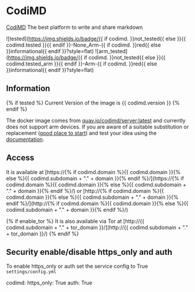 # CodiMD

[CodiMD](https://demo.codimd.org/) The best platform to write and share markdown

![tested](https://img.shields.io/badge/{{ if codimd. }}not_tested{{ else }}{{ codimd.tested }}{{ endif }}-None_Arm-{{ if codimd. }}red{{ else }}informational{{ endif }}?style=flat)
![arm_tested](https://img.shields.io/badge/{{ if codimd. }}not_tested{{ else }}{{ codimd.tested_arm }}{{ endif }}-Arm-{{ if codimd. }}red{{ else }}informational{{ endif }}?style=flat)

## Information

{% if tested %}
Current Version of the image is {{ codimd.version }}
{% endif %}

The docker image comes from [quay.io/codimd/server:latest](https://quay.io/repository/codimd/server?tag=latest&tab=tags)
and currently does not support arm devices.
If you are aware of a suitable substitution or replacement ([good place to start](https://hub.docker.com/search?q=codimd&type=image&architecture=arm%2Carm64)) and test your idea using the [documentation](dev/Adding-Services.md).

## Access

It is available at [https://{% if codimd.domain %}{{ codimd.domain }}{% else %}{{ codimd.subdomain + "." + domain }}{% endif %}/](https://{% if codimd.domain %}{{ codimd.domain }}{% else %}{{ codimd.subdomain + "." + domain }}{% endif %}/) or [http://{% if codimd.domain %}{{ codimd.domain }}{% else %}{{ codimd.subdomain + "." + domain }}{% endif %}/](http://{% if codimd.domain %}{{ codimd.domain }}{% else %}{{ codimd.subdomain + "." + domain }}{% endif %}/)

{% if enable_tor %}
It is also available via Tor at [http://{{ codimd.subdomain + "." + tor_domain }}/](http://{{ codimd.subdomain + "." + tor_domain }}/)
{% endif %}

## Security enable/disable https_only and auth

To enable https_only or auth set the service config to True
`settings/config.yml`

codimd:
  https_only: True
  auth: True
